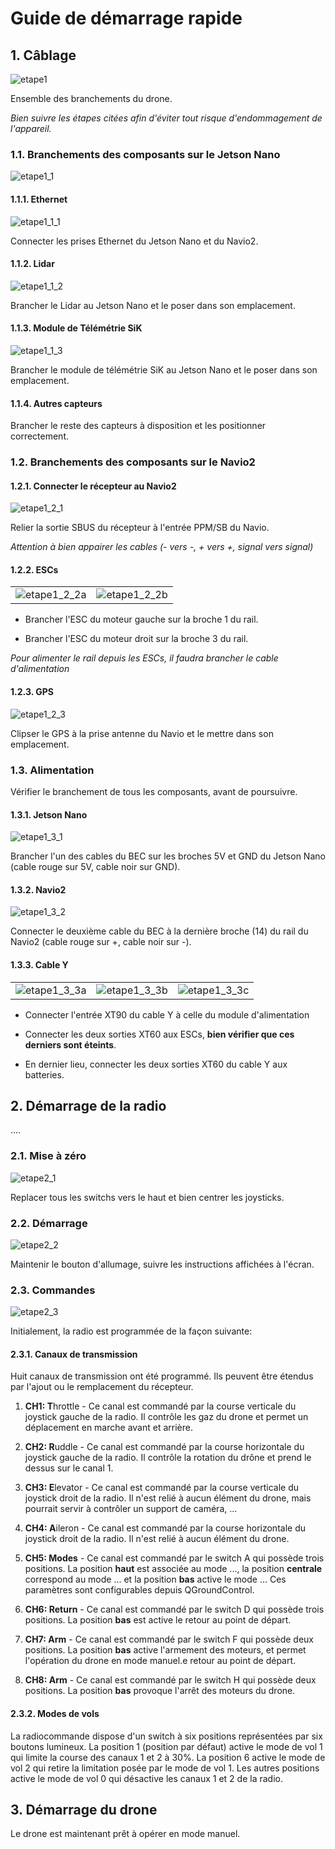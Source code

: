 # Guide de démarrage rapide

## 1. Câblage

![etape1](/profile/images/etape1.jpg)

Ensemble des branchements du drone.

*Bien suivre les étapes citées afin d'éviter tout risque d'endommagement de l'appareil.*

### 1.1. Branchements des composants sur le Jetson Nano

![etape1_1](images/etape1_1.jpg)

#### 1.1.1. Ethernet

![etape1_1_1](images/etape1_1_1.jpg)

Connecter les prises Ethernet du Jetson Nano et du Navio2.

#### 1.1.2. Lidar

![etape1_1_2](images/etape1_1_2.jpg)

Brancher le Lidar au Jetson Nano et le poser dans son emplacement.

#### 1.1.3. Module de Télémétrie SiK

![etape1_1_3](images/etape1_1_3.jpg)

Brancher le module de télémétrie SiK au Jetson Nano et le poser dans son emplacement.

#### 1.1.4. Autres capteurs

Brancher le reste des capteurs à disposition et les positionner correctement.

### 1.2. Branchements des composants sur le Navio2

#### 1.2.1. Connecter le récepteur au Navio2

![etape1_2_1](images/etape1_2_1.jpg)

Relier la sortie SBUS du récepteur à l'entrée PPM/SB du Navio.

*Attention à bien appairer les cables (- vers -, + vers +, signal vers signal)*

#### 1.2.2. ESCs

|  |  |
:--|--:
![etape1_2_2a](images/etape1_2_2a.jpg) | ![etape1_2_2b](images/etape1_2_2b.jpg)

- Brancher l'ESC du moteur gauche sur la broche 1 du rail.

- Brancher l'ESC du moteur droit sur la broche 3 du rail.

*Pour alimenter le rail depuis les ESCs, il faudra brancher le cable d'alimentation*

#### 1.2.3. GPS

![etape1_2_3](images/etape1_2_3.jpg)

Clipser le GPS à la prise antenne du Navio et le mettre dans son emplacement.

### 1.3. Alimentation

Vérifier le branchement de tous les composants, avant de poursuivre.

#### 1.3.1. Jetson Nano

![etape1_3_1](images/etape1_3_1.jpg)

Brancher l'un des cables du BEC sur les broches 5V et GND du Jetson Nano (cable rouge sur 5V, cable noir sur GND).

#### 1.3.2. Navio2

![etape1_3_2](images/etape1_3_2.jpg)

Connecter le deuxième cable du BEC à la dernière broche (14) du rail du Navio2 (cable rouge sur +, cable noir sur -).

#### 1.3.3. Cable Y

|  |  |  |
:--|--|--:
![etape1_3_3a](images/etape1_3_3a.jpg) | ![etape1_3_3b](images/etape1_3_3b.jpg) | ![etape1_3_3c](images/etape1_3_3c.jpg)

- Connecter l'entrée XT90 du cable Y à celle du module d'alimentation

- Connecter les deux sorties XT60 aux ESCs, **bien vérifier que ces derniers sont éteints**.

- En dernier lieu, connecter les deux sorties XT60 du cable Y aux batteries.

## 2. Démarrage de la radio

....

### 2.1. Mise à zéro

![etape2_1](images/etape2_1.jpg)

Replacer tous les switchs vers le haut et bien centrer les joysticks.

### 2.2. Démarrage

![etape2_2](images/etape2_2.jpg)

Maintenir le bouton d'allumage, suivre les instructions affichées à l'écran.

### 2.3. Commandes

![etape2_3](images/etape2_3.png)

Initialement, la radio est programmée de la façon suivante:

#### 2.3.1. Canaux de transmission

Huit canaux de transmission ont été programmé. Ils peuvent être étendus par l'ajout ou le remplacement du récepteur.

1. **CH1: T**hrottle - Ce canal est commandé par la course verticale du joystick gauche de la radio. Il contrôle les gaz du drone et permet un déplacement en marche avant et arrière.

2. **CH2: R**uddle - Ce canal est commandé par la course horizontale du joystick gauche de la radio. Il contrôle la rotation du drône et prend le dessus sur le canal 1.

3. **CH3: E**levator - Ce canal est commandé par la course verticale du joystick droit de la radio. Il n'est relié à aucun élément du drone, mais pourrait servir à contrôler un support de caméra, ...

4. **CH4: A**ileron - Ce canal est commandé par la course horizontale du joystick droit de la radio. Il n'est relié à aucun élément du drone.

5. **CH5: Modes** - Ce canal est commandé par le switch A qui possède trois positions. La position **haut** est associée au mode ..., la position **centrale** correspond au mode ... et la position **bas** active le mode ... Ces paramètres sont configurables depuis QGroundControl.

6. **CH6: Return** - Ce canal est commandé par le switch D qui possède trois positions. La position **bas** est active le retour au point de départ.

7. **CH7: Arm** - Ce canal est commandé par le switch F qui possède deux positions. La position **bas** active l'armement des moteurs, et permet l'opération du drone en mode manuel.e retour au point de départ.

8. **CH8: Arm** - Ce canal est commandé par le switch H qui possède deux positions. La position **bas** provoque l'arrêt des moteurs du drone.

#### 2.3.2. Modes de vols

La radiocommande dispose d'un switch à six positions représentées par six boutons lumineux. La position 1 (position par défaut) active le mode de vol 1 qui limite la course des canaux 1 et 2 à 30%. La position 6 active le mode de vol 2 qui retire la limitation posée par le mode de vol 1. Les autres positions active le mode de vol 0 qui désactive les canaux 1 et 2 de la radio.

## 3. Démarrage du drone

Le drone est maintenant prêt à opérer en mode manuel.
